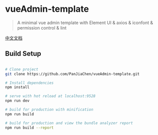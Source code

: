 # vueAdmin-template

> A minimal vue admin template with Element UI & axios & iconfont & permission control & lint

[中文文档](https://github.com/PanJiaChen/vueAdmin-template/blob/master/README-zh.md)

## Build Setup

``` bash

# Clone project
git clone https://github.com/PanJiaChen/vueAdmin-template.git

# Install dependencies
npm install

# serve with hot reload at localhost:9528
npm run dev

# build for production with minification
npm run build

# build for production and view the bundle analyzer report
npm run build --report
